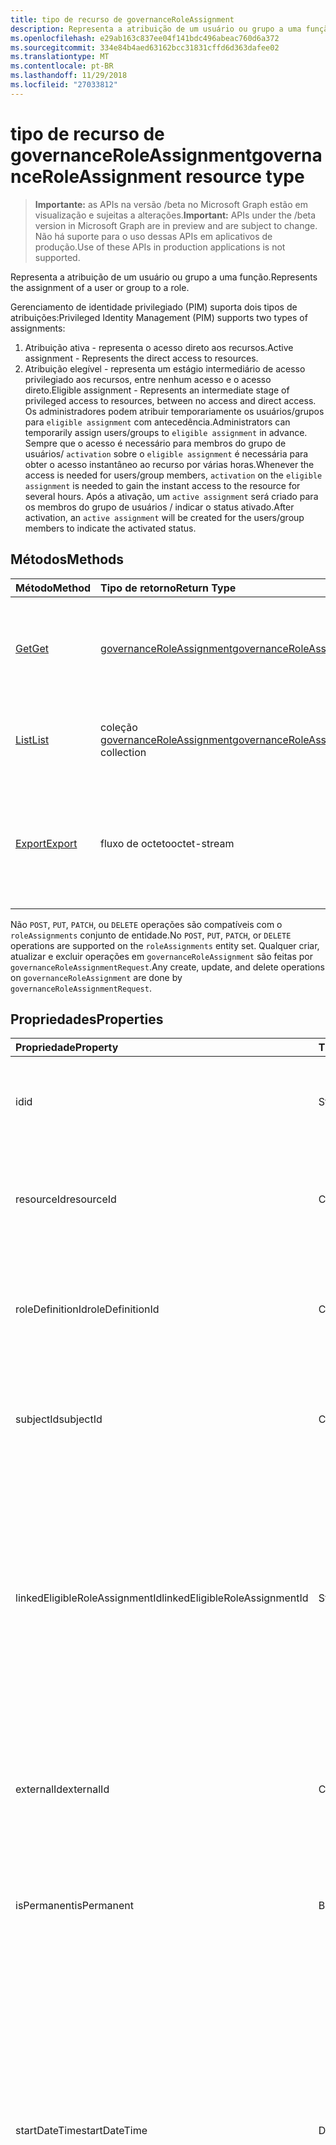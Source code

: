 ```yaml
---
title: tipo de recurso de governanceRoleAssignment
description: Representa a atribuição de um usuário ou grupo a uma função.
ms.openlocfilehash: e29ab163c837ee04f141bdc496abeac760d6a372
ms.sourcegitcommit: 334e84b4aed63162bcc31831cffd6d363dafee02
ms.translationtype: MT
ms.contentlocale: pt-BR
ms.lasthandoff: 11/29/2018
ms.locfileid: "27033812"
---
```

# <a name="governanceroleassignment-resource-type"></a><span data-ttu-id="aee31-103">tipo de recurso de governanceRoleAssignment</span><span class="sxs-lookup"><span data-stu-id="aee31-103">governanceRoleAssignment resource type</span></span>
> <span data-ttu-id="aee31-104">**Importante:** as APIs na versão /beta no Microsoft Graph estão em visualização e sujeitas a alterações.</span><span class="sxs-lookup"><span data-stu-id="aee31-104">**Important:** APIs under the /beta version in Microsoft Graph are in preview and are subject to change.</span></span> <span data-ttu-id="aee31-105">Não há suporte para o uso dessas APIs em aplicativos de produção.</span><span class="sxs-lookup"><span data-stu-id="aee31-105">Use of these APIs in production applications is not supported.</span></span>

<span data-ttu-id="aee31-106">Representa a atribuição de um usuário ou grupo a uma função.</span><span class="sxs-lookup"><span data-stu-id="aee31-106">Represents the assignment of a user or group to a role.</span></span>

<span data-ttu-id="aee31-107">Gerenciamento de identidade privilegiado (PIM) suporta dois tipos de atribuições:</span><span class="sxs-lookup"><span data-stu-id="aee31-107">Privileged Identity Management (PIM) supports two types of assignments:</span></span>

1. <span data-ttu-id="aee31-108">Atribuição ativa - representa o acesso direto aos recursos.</span><span class="sxs-lookup"><span data-stu-id="aee31-108">Active assignment - Represents the direct access to resources.</span></span>
2. <span data-ttu-id="aee31-109">Atribuição elegível - representa um estágio intermediário de acesso privilegiado aos recursos, entre nenhum acesso e o acesso direto.</span><span class="sxs-lookup"><span data-stu-id="aee31-109">Eligible assignment - Represents an intermediate stage of privileged access to resources, between no access and direct access.</span></span> <span data-ttu-id="aee31-110">Os administradores podem atribuir temporariamente os usuários/grupos para `eligible assignment` com antecedência.</span><span class="sxs-lookup"><span data-stu-id="aee31-110">Administrators can temporarily assign users/groups to `eligible assignment` in advance.</span></span> <span data-ttu-id="aee31-111">Sempre que o acesso é necessário para membros do grupo de usuários/ `activation` sobre o `eligible assignment` é necessária para obter o acesso instantâneo ao recurso por várias horas.</span><span class="sxs-lookup"><span data-stu-id="aee31-111">Whenever the access is needed for users/group members, `activation` on the `eligible assignment` is needed to gain the instant access to the resource for several hours.</span></span> <span data-ttu-id="aee31-112">Após a ativação, um `active assignment` será criado para os membros do grupo de usuários / indicar o status ativado.</span><span class="sxs-lookup"><span data-stu-id="aee31-112">After activation, an `active assignment` will be created for the users/group members to indicate the activated status.</span></span>

## <a name="methods"></a><span data-ttu-id="aee31-113">Métodos</span><span class="sxs-lookup"><span data-stu-id="aee31-113">Methods</span></span>

| <span data-ttu-id="aee31-114">Método</span><span class="sxs-lookup"><span data-stu-id="aee31-114">Method</span></span>          | <span data-ttu-id="aee31-115">Tipo de retorno</span><span class="sxs-lookup"><span data-stu-id="aee31-115">Return Type</span></span> |<span data-ttu-id="aee31-116">Descrição</span><span class="sxs-lookup"><span data-stu-id="aee31-116">Description</span></span>|
|:------------|:--------|:--------|
|[<span data-ttu-id="aee31-117">Get</span><span class="sxs-lookup"><span data-stu-id="aee31-117">Get</span></span>](../api/governanceroleassignment-get.md) |  [<span data-ttu-id="aee31-118">governanceRoleAssignment</span><span class="sxs-lookup"><span data-stu-id="aee31-118">governanceRoleAssignment</span></span>](../resources/governanceroleassignment.md) |<span data-ttu-id="aee31-119">Leia as propriedades e os relacionamentos de uma entidade de atribuição de função.</span><span class="sxs-lookup"><span data-stu-id="aee31-119">Read properties and relationships of a role assignment entity.</span></span>|
|[<span data-ttu-id="aee31-120">List</span><span class="sxs-lookup"><span data-stu-id="aee31-120">List</span></span>](../api/governanceroleassignment-list.md) | <span data-ttu-id="aee31-121">coleção [governanceRoleAssignment](../resources/governanceroleassignment.md)</span><span class="sxs-lookup"><span data-stu-id="aee31-121">[governanceRoleAssignment](../resources/governanceroleassignment.md) collection</span></span>|<span data-ttu-id="aee31-122">Uma coleção de atribuições de função em um recurso de lista.</span><span class="sxs-lookup"><span data-stu-id="aee31-122">List a collection of role assignments on a resource.</span></span> |
|[<span data-ttu-id="aee31-123">Export</span><span class="sxs-lookup"><span data-stu-id="aee31-123">Export</span></span>](../api/governanceroleassignment-export.md) | <span data-ttu-id="aee31-124">fluxo de octeto</span><span class="sxs-lookup"><span data-stu-id="aee31-124">octet-stream</span></span> |<span data-ttu-id="aee31-125">Uma coleção de atribuições de função em um recurso de baixar e salvar como um `.csv` arquivo.</span><span class="sxs-lookup"><span data-stu-id="aee31-125">Download a collection of role assignments on a resource and save as a `.csv` file.</span></span>|

<span data-ttu-id="aee31-126">Não `POST`, `PUT`, `PATCH`, ou `DELETE` operações são compatíveis com o `roleAssignments` conjunto de entidade.</span><span class="sxs-lookup"><span data-stu-id="aee31-126">No `POST`, `PUT`, `PATCH`, or `DELETE` operations are supported on the `roleAssignments` entity set.</span></span> <span data-ttu-id="aee31-127">Qualquer criar, atualizar e excluir operações em `governanceRoleAssignment` são feitas por `governanceRoleAssignmentRequest`.</span><span class="sxs-lookup"><span data-stu-id="aee31-127">Any create, update, and delete operations on `governanceRoleAssignment` are done by `governanceRoleAssignmentRequest`.</span></span>

## <a name="properties"></a><span data-ttu-id="aee31-128">Propriedades</span><span class="sxs-lookup"><span data-stu-id="aee31-128">Properties</span></span>
| <span data-ttu-id="aee31-129">Propriedade</span><span class="sxs-lookup"><span data-stu-id="aee31-129">Property</span></span>  | <span data-ttu-id="aee31-130">Tipo</span><span class="sxs-lookup"><span data-stu-id="aee31-130">Type</span></span>      |<span data-ttu-id="aee31-131">Descrição</span><span class="sxs-lookup"><span data-stu-id="aee31-131">Description</span></span>|
|:----------|:----------|:----------|
|<span data-ttu-id="aee31-132">id</span><span class="sxs-lookup"><span data-stu-id="aee31-132">id</span></span>         |<span data-ttu-id="aee31-133">String</span><span class="sxs-lookup"><span data-stu-id="aee31-133">String</span></span>     |<span data-ttu-id="aee31-134">A identificação da atribuição de função.</span><span class="sxs-lookup"><span data-stu-id="aee31-134">The ID of the role assignment.</span></span> <span data-ttu-id="aee31-135">Ela está no formato GUID.</span><span class="sxs-lookup"><span data-stu-id="aee31-135">It is in GUID format.</span></span>|
|<span data-ttu-id="aee31-136">resourceId</span><span class="sxs-lookup"><span data-stu-id="aee31-136">resourceId</span></span> |<span data-ttu-id="aee31-137">Cadeia de caracteres</span><span class="sxs-lookup"><span data-stu-id="aee31-137">String</span></span>     |<span data-ttu-id="aee31-138">Obrigatório.</span><span class="sxs-lookup"><span data-stu-id="aee31-138">Required.</span></span> <span data-ttu-id="aee31-139">A identificação do recurso que a atribuição de função é associada.</span><span class="sxs-lookup"><span data-stu-id="aee31-139">The ID of the resource which the role assignment is associated with.</span></span> |
|<span data-ttu-id="aee31-140">roleDefinitionId</span><span class="sxs-lookup"><span data-stu-id="aee31-140">roleDefinitionId</span></span>|<span data-ttu-id="aee31-141">Cadeia de caracteres</span><span class="sxs-lookup"><span data-stu-id="aee31-141">String</span></span>|<span data-ttu-id="aee31-142">Obrigatório.</span><span class="sxs-lookup"><span data-stu-id="aee31-142">Required.</span></span> <span data-ttu-id="aee31-143">A ID da definição de função que a atribuição de função é associada.</span><span class="sxs-lookup"><span data-stu-id="aee31-143">The ID of the role definition which the role assignment is associated with.</span></span> |
|<span data-ttu-id="aee31-144">subjectId</span><span class="sxs-lookup"><span data-stu-id="aee31-144">subjectId</span></span>|<span data-ttu-id="aee31-145">Cadeia de caracteres</span><span class="sxs-lookup"><span data-stu-id="aee31-145">String</span></span>       |<span data-ttu-id="aee31-146">Obrigatório.</span><span class="sxs-lookup"><span data-stu-id="aee31-146">Required.</span></span> <span data-ttu-id="aee31-147">A identificação do assunto da qual a atribuição de função é associada.</span><span class="sxs-lookup"><span data-stu-id="aee31-147">The ID of the subject which the role assignment is associated with.</span></span> |
|<span data-ttu-id="aee31-148">linkedEligibleRoleAssignmentId</span><span class="sxs-lookup"><span data-stu-id="aee31-148">linkedEligibleRoleAssignmentId</span></span>|<span data-ttu-id="aee31-149">String</span><span class="sxs-lookup"><span data-stu-id="aee31-149">String</span></span>|<span data-ttu-id="aee31-150">Caso se trate de um `active assignment` e criados devido a ativação em um `eligible assignment`, que representa a identificação do que `eligible assignment`; Caso contrário, o valor será `null`.</span><span class="sxs-lookup"><span data-stu-id="aee31-150">If this is an `active assignment` and created due to activation on an `eligible assignment`, it represents the ID of that `eligible assignment`; Otherwise, the value is `null`.</span></span> |
|<span data-ttu-id="aee31-151">externalId</span><span class="sxs-lookup"><span data-stu-id="aee31-151">externalId</span></span>   |<span data-ttu-id="aee31-152">Cadeia de caracteres</span><span class="sxs-lookup"><span data-stu-id="aee31-152">String</span></span>     |<span data-ttu-id="aee31-153">A identificação do recurso que é usado para identificar a atribuição de função no provedor externa.</span><span class="sxs-lookup"><span data-stu-id="aee31-153">The external ID the resource that is used to identify the role assignment in the provider.</span></span>|
|<span data-ttu-id="aee31-154">isPermanent</span><span class="sxs-lookup"><span data-stu-id="aee31-154">isPermanent</span></span>|<span data-ttu-id="aee31-155">Booliano</span><span class="sxs-lookup"><span data-stu-id="aee31-155">Boolean</span></span>    |<span data-ttu-id="aee31-156">Indica se a atribuição de função é uma atribuição permanente.</span><span class="sxs-lookup"><span data-stu-id="aee31-156">Indicates whether the role assignment is a permanent assignment.</span></span>|
|<span data-ttu-id="aee31-157">startDateTime</span><span class="sxs-lookup"><span data-stu-id="aee31-157">startDateTime</span></span>|<span data-ttu-id="aee31-158">DateTimeOffset</span><span class="sxs-lookup"><span data-stu-id="aee31-158">DateTimeOffset</span></span>|<span data-ttu-id="aee31-159">A hora de início da atribuição de função.</span><span class="sxs-lookup"><span data-stu-id="aee31-159">The start time of the role assignment.</span></span> <span data-ttu-id="aee31-160">O tipo Timestamp representa informações de data e hora usando o formato ISO 8601 e está sempre no horário UTC.</span><span class="sxs-lookup"><span data-stu-id="aee31-160">The Timestamp type represents date and time information using ISO 8601 format and is always in UTC time.</span></span> <span data-ttu-id="aee31-161">Por exemplo, meia-noite em UTC no dia 1º de janeiro de 2014 teria esta aparência: `'2014-01-01T00:00:00Z'`</span><span class="sxs-lookup"><span data-stu-id="aee31-161">For example, midnight UTC on Jan 1, 2014 would look like this: `'2014-01-01T00:00:00Z'`</span></span>|
|<span data-ttu-id="aee31-162">endDateTime</span><span class="sxs-lookup"><span data-stu-id="aee31-162">endDateTime</span></span>|<span data-ttu-id="aee31-163">DateTimeOffset</span><span class="sxs-lookup"><span data-stu-id="aee31-163">DateTimeOffset</span></span>|<span data-ttu-id="aee31-164">Para uma atribuição de função de não permanente, esse é o tempo em que a atribuição de função será expirada.</span><span class="sxs-lookup"><span data-stu-id="aee31-164">For a non-permanent role assignment, this is the time when the role assignment will be expired.</span></span> <span data-ttu-id="aee31-165">O tipo Timestamp representa informações de data e hora usando o formato ISO 8601 e está sempre no horário UTC.</span><span class="sxs-lookup"><span data-stu-id="aee31-165">The Timestamp type represents date and time information using ISO 8601 format and is always in UTC time.</span></span> <span data-ttu-id="aee31-166">Por exemplo, meia-noite em UTC no dia 1º de janeiro de 2014 teria esta aparência: `'2014-01-01T00:00:00Z'`</span><span class="sxs-lookup"><span data-stu-id="aee31-166">For example, midnight UTC on Jan 1, 2014 would look like this: `'2014-01-01T00:00:00Z'`</span></span>|
|<span data-ttu-id="aee31-167">assignmentState</span><span class="sxs-lookup"><span data-stu-id="aee31-167">assignmentState</span></span>|<span data-ttu-id="aee31-168">String</span><span class="sxs-lookup"><span data-stu-id="aee31-168">String</span></span>  |<span data-ttu-id="aee31-169">O estado da atribuição.</span><span class="sxs-lookup"><span data-stu-id="aee31-169">The state of the assignment.</span></span> <span data-ttu-id="aee31-170">O valor pode ser</span><span class="sxs-lookup"><span data-stu-id="aee31-170">The value can be</span></span> <ul><li> <span data-ttu-id="aee31-171">`Eligible`para atribuição elegível</span><span class="sxs-lookup"><span data-stu-id="aee31-171">`Eligible` for eligible assignment</span></span></li><li> <span data-ttu-id="aee31-172">`Active`-se diretamente atribuída `Active` pelos administradores, ou ativado em uma atribuição elegível pelos usuários.</span><span class="sxs-lookup"><span data-stu-id="aee31-172">`Active` - if it is directly assigned `Active` by administrators, or activated on an eligible assignment by the users.</span></span></li></ul>|
|<span data-ttu-id="aee31-173">memberType</span><span class="sxs-lookup"><span data-stu-id="aee31-173">memberType</span></span>|<span data-ttu-id="aee31-174">String</span><span class="sxs-lookup"><span data-stu-id="aee31-174">String</span></span>      |<span data-ttu-id="aee31-175">O tipo do membro.</span><span class="sxs-lookup"><span data-stu-id="aee31-175">The type of member.</span></span> <span data-ttu-id="aee31-176">O valor pode ser:</span><span class="sxs-lookup"><span data-stu-id="aee31-176">The value can be:</span></span> <ul><li><span data-ttu-id="aee31-177">`Inherited`-a atribuição de função é herdada de um escopo de recurso pai</span><span class="sxs-lookup"><span data-stu-id="aee31-177">`Inherited` - the role assignment is inherited from a parent resource scope</span></span></li><li><span data-ttu-id="aee31-178">`Group`-a atribuição de função não é herdada, mas proveniente a associação de uma atribuição de grupo</span><span class="sxs-lookup"><span data-stu-id="aee31-178">`Group`- the role assignment is not inherited, but comes from the membership of a group assignment</span></span></li><li><span data-ttu-id="aee31-179">`User`-a atribuição de função é herdada nem nem de atribuição de um grupo.</span><span class="sxs-lookup"><span data-stu-id="aee31-179">`User` - the role assignment is neither inherited nor from a group assignment.</span></span></li></ul>|


## <a name="relationships"></a><span data-ttu-id="aee31-180">Relações</span><span class="sxs-lookup"><span data-stu-id="aee31-180">Relationships</span></span>
| <span data-ttu-id="aee31-181">Relação</span><span class="sxs-lookup"><span data-stu-id="aee31-181">Relationship</span></span> | <span data-ttu-id="aee31-182">Tipo</span><span class="sxs-lookup"><span data-stu-id="aee31-182">Type</span></span>   |<span data-ttu-id="aee31-183">Descrição</span><span class="sxs-lookup"><span data-stu-id="aee31-183">Description</span></span>|
|:---------------|:--------|:----------|
|<span data-ttu-id="aee31-184">recurso</span><span class="sxs-lookup"><span data-stu-id="aee31-184">resource</span></span>|[<span data-ttu-id="aee31-185">governanceResource</span><span class="sxs-lookup"><span data-stu-id="aee31-185">governanceResource</span></span>](../resources/governanceresource.md)|<span data-ttu-id="aee31-186">Somente leitura.</span><span class="sxs-lookup"><span data-stu-id="aee31-186">Read-only.</span></span> <span data-ttu-id="aee31-187">O recurso associado à atribuição de função.</span><span class="sxs-lookup"><span data-stu-id="aee31-187">The resource associated with the role assignment.</span></span> |
|<span data-ttu-id="aee31-188">roleDefinition</span><span class="sxs-lookup"><span data-stu-id="aee31-188">roleDefinition</span></span>|[<span data-ttu-id="aee31-189">governanceRoleDefinition</span><span class="sxs-lookup"><span data-stu-id="aee31-189">governanceRoleDefinition</span></span>](../resources/governanceroledefinition.md)|<span data-ttu-id="aee31-190">Somente leitura.</span><span class="sxs-lookup"><span data-stu-id="aee31-190">Read-only.</span></span> <span data-ttu-id="aee31-191">A definição de função associada à atribuição de função.</span><span class="sxs-lookup"><span data-stu-id="aee31-191">The role definition associated with the role assignment.</span></span> |
|<span data-ttu-id="aee31-192">subject</span><span class="sxs-lookup"><span data-stu-id="aee31-192">subject</span></span>|[<span data-ttu-id="aee31-193">governanceSubject</span><span class="sxs-lookup"><span data-stu-id="aee31-193">governanceSubject</span></span>](../resources/governancesubject.md)|<span data-ttu-id="aee31-194">Somente leitura.</span><span class="sxs-lookup"><span data-stu-id="aee31-194">Read-only.</span></span> <span data-ttu-id="aee31-195">O assunto associado à atribuição de função.</span><span class="sxs-lookup"><span data-stu-id="aee31-195">The subject associated with the role assignment.</span></span> |
|<span data-ttu-id="aee31-196">linkedEligibleRoleAssignment</span><span class="sxs-lookup"><span data-stu-id="aee31-196">linkedEligibleRoleAssignment</span></span>|[<span data-ttu-id="aee31-197">governanceRoleAssignment</span><span class="sxs-lookup"><span data-stu-id="aee31-197">governanceRoleAssignment</span></span>](../resources/governanceroleassignment.md)|<span data-ttu-id="aee31-198">Somente leitura.</span><span class="sxs-lookup"><span data-stu-id="aee31-198">Read-only.</span></span> <span data-ttu-id="aee31-199">Caso se trate de um `active assignment` e criados devido a ativação em um `eligible assignment`, que representa o objeto do que `eligible assignment`; Caso contrário, o valor será `null`.</span><span class="sxs-lookup"><span data-stu-id="aee31-199">If this is an `active assignment` and created due to activation on an `eligible assignment`, it represents the object of that `eligible assignment`; Otherwise, the value is `null`.</span></span> |

## <a name="json-representation"></a><span data-ttu-id="aee31-200">Representação JSON</span><span class="sxs-lookup"><span data-stu-id="aee31-200">JSON representation</span></span>

<span data-ttu-id="aee31-201">Veja a seguir uma representação JSON do recurso.</span><span class="sxs-lookup"><span data-stu-id="aee31-201">Here is a JSON representation of the resource.</span></span>


<!-- {
  "blockType": "resource",
  "optionalProperties": [

  ],
  "@odata.type": "microsoft.graph.governanceRoleAssignment"
}-->

```json
{
  "id": "String (identifier)",
  "resourceId": "String",
  "roleDefinitionId": "String",
  "subjectId": "String",
  "linkedEligibleRoleAssignmentId": "String",
  "externalId": "String",
  "isPermanent": true,
  "startDateTime": "String (timestamp)",
  "endDateTime": "String (timestamp)",
  "assignmentState": "String",
  "memberType": "String",
}

```

<!-- uuid: 8fcb5dbc-d5aa-4681-8e31-b001d5168d79
2015-10-25 14:57:30 UTC -->
<!-- {
  "type": "#page.annotation",
  "description": "governanceRoleAssignment",
  "keywords": "",
  "section": "documentation",
  "tocPath": ""
}-->
